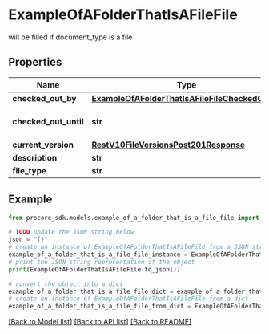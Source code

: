# ExampleOfAFolderThatIsAFileFile

will be filled if document_type is a file

## Properties

Name | Type | Description | Notes
------------ | ------------- | ------------- | -------------
**checked_out_by** | [**ExampleOfAFolderThatIsAFileFileCheckedOutBy**](ExampleOfAFolderThatIsAFileFileCheckedOutBy.md) |  | [optional] 
**checked_out_until** | **str** | File checked out time | [optional] 
**current_version** | [**RestV10FileVersionsPost201Response**](RestV10FileVersionsPost201Response.md) |  | [optional] 
**description** | **str** | File name | [optional] 
**file_type** | **str** | File type | [optional] 

## Example

```python
from procore_sdk.models.example_of_a_folder_that_is_a_file_file import ExampleOfAFolderThatIsAFileFile

# TODO update the JSON string below
json = "{}"
# create an instance of ExampleOfAFolderThatIsAFileFile from a JSON string
example_of_a_folder_that_is_a_file_file_instance = ExampleOfAFolderThatIsAFileFile.from_json(json)
# print the JSON string representation of the object
print(ExampleOfAFolderThatIsAFileFile.to_json())

# convert the object into a dict
example_of_a_folder_that_is_a_file_file_dict = example_of_a_folder_that_is_a_file_file_instance.to_dict()
# create an instance of ExampleOfAFolderThatIsAFileFile from a dict
example_of_a_folder_that_is_a_file_file_from_dict = ExampleOfAFolderThatIsAFileFile.from_dict(example_of_a_folder_that_is_a_file_file_dict)
```
[[Back to Model list]](../README.md#documentation-for-models) [[Back to API list]](../README.md#documentation-for-api-endpoints) [[Back to README]](../README.md)


